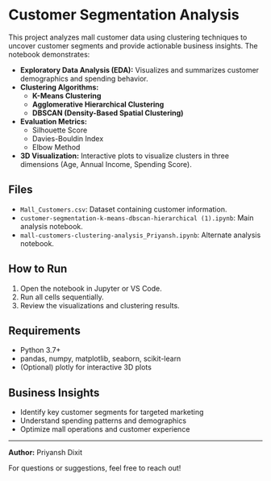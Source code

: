 # Customer Segmentation Analysis

This project analyzes mall customer data using clustering techniques to uncover customer segments and provide actionable business insights. The notebook demonstrates:

- **Exploratory Data Analysis (EDA):** Visualizes and summarizes customer demographics and spending behavior.
- **Clustering Algorithms:**
  - **K-Means Clustering**
  - **Agglomerative Hierarchical Clustering**
  - **DBSCAN (Density-Based Spatial Clustering)**
- **Evaluation Metrics:**
  - Silhouette Score
  - Davies-Bouldin Index
  - Elbow Method
- **3D Visualization:** Interactive plots to visualize clusters in three dimensions (Age, Annual Income, Spending Score).

## Files
- `Mall_Customers.csv`: Dataset containing customer information.
- `customer-segmentation-k-means-dbscan-hierarchical (1).ipynb`: Main analysis notebook.
- `mall-customers-clustering-analysis_Priyansh.ipynb`: Alternate analysis notebook.

## How to Run
1. Open the notebook in Jupyter or VS Code.
2. Run all cells sequentially.
3. Review the visualizations and clustering results.

## Requirements
- Python 3.7+
- pandas, numpy, matplotlib, seaborn, scikit-learn
- (Optional) plotly for interactive 3D plots

## Business Insights
- Identify key customer segments for targeted marketing
- Understand spending patterns and demographics
- Optimize mall operations and customer experience

---

**Author:** Priyansh Dixit

For questions or suggestions, feel free to reach out!
